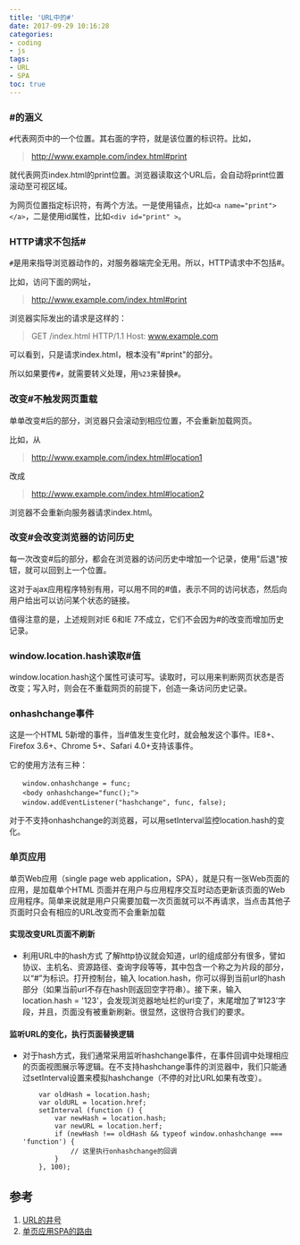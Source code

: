 ```yaml
---
title: 'URL中的#'
date: 2017-09-29 10:16:28
categories:
- coding
- js
tags: 
- URL
- SPA
toc: true
---
```


### #的涵义

`#`代表网页中的一个位置。其右面的字符，就是该位置的标识符。比如，

> http://www.example.com/index.html#print

就代表网页index.html的print位置。浏览器读取这个URL后，会自动将print位置滚动至可视区域。

为网页位置指定标识符，有两个方法。一是使用锚点，比如`<a name="print"></a>`，二是使用id属性，比如`<div id="print" >`。
<!--more-->
### HTTP请求不包括#

`#`是用来指导浏览器动作的，对服务器端完全无用。所以，HTTP请求中不包括#。

比如，访问下面的网址，

> http://www.example.com/index.html#print

浏览器实际发出的请求是这样的：

> GET /index.html HTTP/1.1
> Host: www.example.com

可以看到，只是请求index.html，根本没有"#print"的部分。

所以如果要传`#`，就需要转义处理，用`%23`来替换`#`。

### 改变#不触发网页重载

单单改变#后的部分，浏览器只会滚动到相应位置，不会重新加载网页。

比如，从

> http://www.example.com/index.html#location1

改成

> http://www.example.com/index.html#location2

浏览器不会重新向服务器请求index.html。

### 改变#会改变浏览器的访问历史

每一次改变#后的部分，都会在浏览器的访问历史中增加一个记录，使用"后退"按钮，就可以回到上一个位置。

这对于ajax应用程序特别有用，可以用不同的#值，表示不同的访问状态，然后向用户给出可以访问某个状态的链接。

值得注意的是，上述规则对IE 6和IE 7不成立，它们不会因为#的改变而增加历史记录。

### window.location.hash读取#值

window.location.hash这个属性可读可写。读取时，可以用来判断网页状态是否改变；写入时，则会在不重载网页的前提下，创造一条访问历史记录。

### onhashchange事件

这是一个HTML 5新增的事件，当#值发生变化时，就会触发这个事件。IE8+、Firefox 3.6+、Chrome 5+、Safari 4.0+支持该事件。

它的使用方法有三种：
```
　　window.onhashchange = func;
　　<body onhashchange="func();">
　　window.addEventListener("hashchange", func, false);
```
对于不支持onhashchange的浏览器，可以用setInterval监控location.hash的变化。

### 单页应用

单页Web应用（single page web application，SPA），就是只有一张Web页面的应用，是加载单个HTML 页面并在用户与应用程序交互时动态更新该页面的Web应用程序。简单来说就是用户只需要加载一次页面就可以不再请求，当点击其他子页面时只会有相应的URL改变而不会重新加载

#### 实现改变URL页面不刷新

- 利用URL中的hash方式
    了解http协议就会知道，url的组成部分有很多，譬如协议、主机名、资源路径、查询字段等等，其中包含一个称之为片段的部分，以“#”为标识。打开控制台，输入 location.hash，你可以得到当前url的hash部分（如果当前url不存在hash则返回空字符串）。接下来，输入 location.hash = '123'，会发现浏览器地址栏的url变了，末尾增加了’#123’字段，并且，页面没有被重新刷新。很显然，这很符合我们的要求。

#### 监听URL的变化，执行页面替换逻辑

- 对于hash方式，我们通常采用监听hashchange事件，在事件回调中处理相应的页面视图展示等逻辑。在不支持hashchange事件的浏览器中，我们只能通过setInterval设置来模拟hashchange（不停的对比URL如果有改变）。
    ```
        var oldHash = location.hash; 
        var oldURL = location.href; 
        setInterval (function () { 
            var newHash = location.hash; 
            var newURL = location.herf; 
            if (newHash !== oldHash && typeof window.onhashchange === 'function') { 
                // 这里执行onhashchange的回调 
            }
        }, 100);
    ```
## 参考

1. [URL的井号](http://www.ruanyifeng.com/blog/2011/03/url_hash.html)
2. [单页应用SPA的路由](http://www.cnblogs.com/nanshanlaoyao/p/6407368.html)